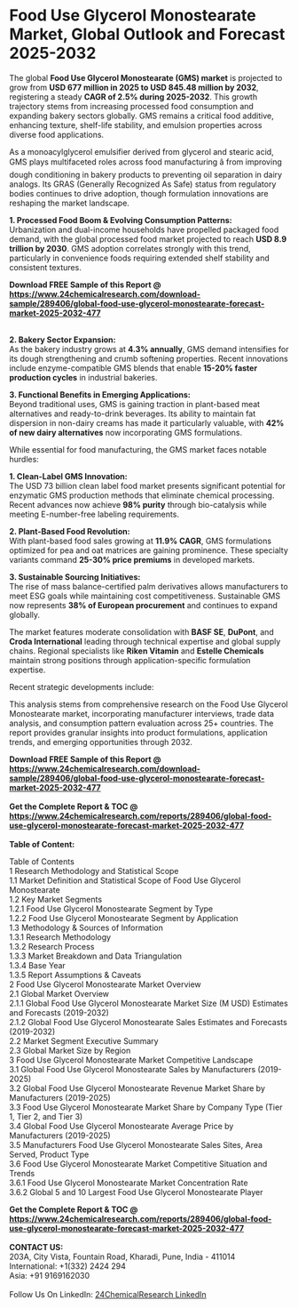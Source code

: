 <h1>Food Use Glycerol Monostearate Market, Global Outlook and Forecast 2025-2032</h1><p>The global <strong>Food Use Glycerol Monostearate (GMS) market</strong> is projected to grow from <strong>USD 677 million in 2025 to USD 845.48 million by 2032</strong>, registering a steady <strong>CAGR of 2.5% during 2025-2032</strong>. This growth trajectory stems from increasing processed food consumption and expanding bakery sectors globally. GMS remains a critical food additive, enhancing texture, shelf-life stability, and emulsion properties across diverse food applications.</p><p>As a monoacylglycerol emulsifier derived from glycerol and stearic acid, GMS plays multifaceted roles across food manufacturing â from improving dough conditioning in bakery products to preventing oil separation in dairy analogs. Its GRAS (Generally Recognized As Safe) status from regulatory bodies continues to drive adoption, though formulation innovations are reshaping the market landscape.</p><p><strong>1. Processed Food Boom &amp; Evolving Consumption Patterns:</strong><br>
Urbanization and dual-income households have propelled packaged food demand, with the global processed food market projected to reach <strong>USD 8.9 trillion by 2030</strong>. GMS adoption correlates strongly with this trend, particularly in convenience foods requiring extended shelf stability and consistent textures.</p><div><b>Download FREE Sample of this Report @ 
            <a href="https://www.24chemicalresearch.com/download-sample/289406/global-food-use-glycerol-monostearate-forecast-market-2025-2032-477">
            https://www.24chemicalresearch.com/download-sample/289406/global-food-use-glycerol-monostearate-forecast-market-2025-2032-477</a></b></div><br><p><strong>2. Bakery Sector Expansion:</strong><br>
As the bakery industry grows at <strong>4.3% annually</strong>, GMS demand intensifies for its dough strengthening and crumb softening properties. Recent innovations include enzyme-compatible GMS blends that enable <strong>15-20% faster production cycles</strong> in industrial bakeries.</p><p><strong>3. Functional Benefits in Emerging Applications:</strong><br>
Beyond traditional uses, GMS is gaining traction in plant-based meat alternatives and ready-to-drink beverages. Its ability to maintain fat dispersion in non-dairy creams has made it particularly valuable, with <strong>42% of new dairy alternatives</strong> now incorporating GMS formulations.</p><p>While essential for food manufacturing, the GMS market faces notable hurdles:</p><p><strong>1. Clean-Label GMS Innovation:</strong><br>
The USD 73 billion clean label food market presents significant potential for enzymatic GMS production methods that eliminate chemical processing. Recent advances now achieve <strong>98% purity</strong> through bio-catalysis while meeting E-number-free labeling requirements.</p><p><strong>2. Plant-Based Food Revolution:</strong><br>
With plant-based food sales growing at <strong>11.9% CAGR</strong>, GMS formulations optimized for pea and oat matrices are gaining prominence. These specialty variants command <strong>25-30% price premiums</strong> in developed markets.</p><p><strong>3. Sustainable Sourcing Initiatives:</strong><br>
The rise of mass balance-certified palm derivatives allows manufacturers to meet ESG goals while maintaining cost competitiveness. Sustainable GMS now represents <strong>38% of European procurement</strong> and continues to expand globally.</p><p>The market features moderate consolidation with <strong>BASF SE</strong>, <strong>DuPont</strong>, and <strong>Croda International</strong> leading through technical expertise and global supply chains. Regional specialists like <strong>Riken Vitamin</strong> and <strong>Estelle Chemicals</strong> maintain strong positions through application-specific formulation expertise.</p><p>Recent strategic developments include:</p><p>This analysis stems from comprehensive research on the Food Use Glycerol Monostearate market, incorporating manufacturer interviews, trade data analysis, and consumption pattern evaluation across 25+ countries. The report provides granular insights into product formulations, application trends, and emerging opportunities through 2032.</p><div><b>Download FREE Sample of this Report @ 
            <a href="https://www.24chemicalresearch.com/download-sample/289406/global-food-use-glycerol-monostearate-forecast-market-2025-2032-477">
            https://www.24chemicalresearch.com/download-sample/289406/global-food-use-glycerol-monostearate-forecast-market-2025-2032-477</a></b></div><br><div><b>Get the Complete Report & TOC @ 
            <a href="https://www.24chemicalresearch.com/reports/289406/global-food-use-glycerol-monostearate-forecast-market-2025-2032-477">
            https://www.24chemicalresearch.com/reports/289406/global-food-use-glycerol-monostearate-forecast-market-2025-2032-477</a></b></div><br>
            <b>Table of Content:</b><p>Table of Contents<br />
1 Research Methodology and Statistical Scope<br />
1.1 Market Definition and Statistical Scope of Food Use Glycerol Monostearate<br />
1.2 Key Market Segments<br />
1.2.1 Food Use Glycerol Monostearate Segment by Type<br />
1.2.2 Food Use Glycerol Monostearate Segment by Application<br />
1.3 Methodology & Sources of Information<br />
1.3.1 Research Methodology<br />
1.3.2 Research Process<br />
1.3.3 Market Breakdown and Data Triangulation<br />
1.3.4 Base Year<br />
1.3.5 Report Assumptions & Caveats<br />
2 Food Use Glycerol Monostearate Market Overview<br />
2.1 Global Market Overview<br />
2.1.1 Global Food Use Glycerol Monostearate Market Size (M USD) Estimates and Forecasts (2019-2032)<br />
2.1.2 Global Food Use Glycerol Monostearate Sales Estimates and Forecasts (2019-2032)<br />
2.2 Market Segment Executive Summary<br />
2.3 Global Market Size by Region<br />
3 Food Use Glycerol Monostearate Market Competitive Landscape<br />
3.1 Global Food Use Glycerol Monostearate Sales by Manufacturers (2019-2025)<br />
3.2 Global Food Use Glycerol Monostearate Revenue Market Share by Manufacturers (2019-2025)<br />
3.3 Food Use Glycerol Monostearate Market Share by Company Type (Tier 1, Tier 2, and Tier 3)<br />
3.4 Global Food Use Glycerol Monostearate Average Price by Manufacturers (2019-2025)<br />
3.5 Manufacturers Food Use Glycerol Monostearate Sales Sites, Area Served, Product Type<br />
3.6 Food Use Glycerol Monostearate Market Competitive Situation and Trends<br />
3.6.1 Food Use Glycerol Monostearate Market Concentration Rate<br />
3.6.2 Global 5 and 10 Largest Food Use Glycerol Monostearate Player</p><div><b>Get the Complete Report & TOC @ 
            <a href="https://www.24chemicalresearch.com/reports/289406/global-food-use-glycerol-monostearate-forecast-market-2025-2032-477">
            https://www.24chemicalresearch.com/reports/289406/global-food-use-glycerol-monostearate-forecast-market-2025-2032-477</a></b></div><br><b>CONTACT US:</b><br>
            203A, City Vista, Fountain Road, Kharadi, Pune, India - 411014<br>
            International: +1(332) 2424 294<br>
            Asia: +91 9169162030 <br><br>
            Follow Us On LinkedIn: <a href="https://www.linkedin.com/company/24chemicalresearch/">24ChemicalResearch LinkedIn</a>